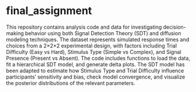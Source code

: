 # final_assignment

This repository contains analysis code and data for investigating decision-making behavior using both Signal Detection Theory (SDT) and diffusion modeling techniques. The dataset represents simulated response times and choices from a 2×2×2 experimental design, with factors including Trial Difficulty (Easy vs Hard), Stimulus Type (Simple vs Complex), and Signal Presence (Present vs Absent). The code includes functions to load the data, fit a hierarchical SDT model, and generate delta plots. The SDT model has been adapted to estimate how Stimulus Type and Trial Difficulty influence participants’ sensitivity and bias, check model convergence, and visualize the posterior distributions of the relevant parameters.
